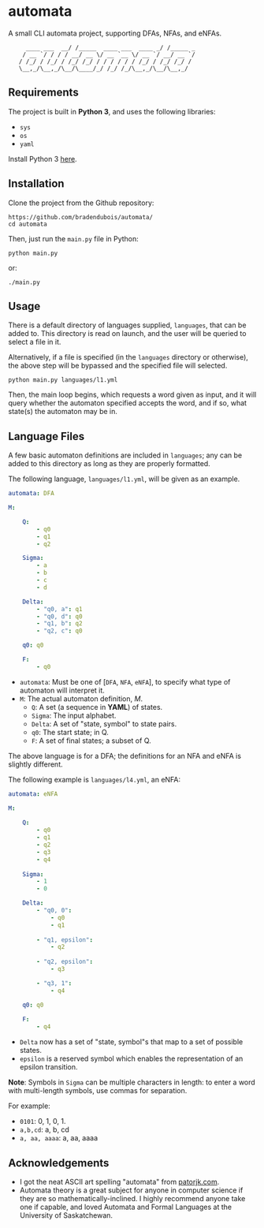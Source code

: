 # automata

A small CLI automata project, supporting DFAs, NFAs, and eNFAs.

```
     ____ ___  __/ /_____  ____ ___  ____ _/ /_____ _  
    / __ `/ / / / __/ __ \/ __ `__ \/ __ `/ __/ __ `/  
   / /_/ / /_/ / /_/ /_/ / / / / / / /_/ / /_/ /_/ /   
   \__,_/\__,_/\__/\____/_/ /_/ /_/\__,_/\__/\__,_/     
```

## Requirements

The project is built in **Python 3**, and uses the following libraries:

- ``sys``
- ``os``
- ``yaml``

Install Python 3 [here](https://python.org).

## Installation

Clone the project from the Github repository:

```shell_script
https://github.com/bradendubois/automata/
cd automata
```

Then, just run the ``main.py`` file in Python:

```shell_script
python main.py
```

or:

```shell_script
./main.py
```

## Usage

There is a default directory of languages supplied, ``languages``, that can be added to. This directory is read on launch, and the user will be queried to select a file in it.

Alternatively, if a file is specified (in the ``languages`` directory or otherwise), the above step will be bypassed and the specified file will selected.

```shell_script
python main.py languages/l1.yml
```

Then, the main loop begins, which requests a word given as input, and it will query whether the automaton specified accepts the word, and if so, what state(s) the automaton may be in.

## Language Files

A few basic automaton definitions are included in ``languages``; any can be added to this directory as long as they are properly formatted.


The following language, ``languages/l1.yml``, will be given as an example.

```yml
automata: DFA

M:

    Q: 
        - q0
        - q1
        - q2

    Sigma: 
        - a
        - b
        - c
        - d

    Delta:
        - "q0, a": q1
        - "q0, d": q0
        - "q1, b": q2
        - "q2, c": q0

    q0: q0

    F: 
        - q0
```

- ``automata``: Must be one of [``DFA``, ``NFA``, ``eNFA``], to specify what type of automaton will interpret it.
- ``M``: The actual automaton definition, *M*. 
  - ``Q``: A set (a sequence in **YAML**) of states.
  - ``Sigma``: The input alphabet.
  - ``Delta``: A set of "state, symbol" to state pairs.
  - ``q0``: The start state; in Q.
  - ``F``: A set of final states; a subset of Q. 

The above language is for a DFA; the definitions for an NFA and eNFA is slightly different. 

The following example is ``languages/l4.yml``, an eNFA:

```yml
automata: eNFA

M:
    
    Q: 
        - q0
        - q1
        - q2
        - q3
        - q4
    
    Sigma: 
        - 1
        - 0

    Delta:
        - "q0, 0":
            - q0
            - q1
        
        - "q1, epsilon":
            - q2
        
        - "q2, epsilon":
            - q3

        - "q3, 1":
            - q4

    q0: q0
    
    F:
        - q4
```

- ``Delta`` now has a set of "state, symbol"s that map to a set of possible states.
- ``epsilon`` is a reserved symbol which enables the representation of an epsilon transition.

**Note**: Symbols in ``Sigma`` can be multiple characters in length: to enter a word with multi-length symbols, use commas for separation.

For example:
- ``0101``: 0, 1, 0, 1.
- ``a,b,cd``: a, b, cd
- ``a, aa, aaaa``: a, aa, aaaa

## Acknowledgements

- I got the neat ASCII art spelling "automata" from [patorjk.com](http://patorjk.com/software/taag/#p=display&f=Slant&t=automata).
- Automata theory is a great subject for anyone in computer science if they are so mathematically-inclined. I highly recommend anyone take one if capable, and loved Automata and Formal Languages at the University of Saskatchewan.
